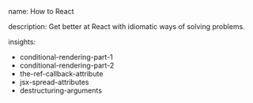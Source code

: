 name: How to React

description: Get better at React with idiomatic ways of solving problems.

insights:

- conditional-rendering-part-1
- conditional-rendering-part-2
- the-ref-callback-attribute
- jsx-spread-attributes
- destructuring-arguments
